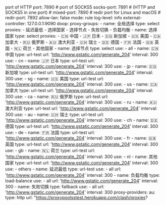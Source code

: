 port of HTTP port: 7890 # port of SOCKS5 socks-port: 7891 # (HTTP and SOCKS5 in one port) # mixed-port: 7890 # redir port for Linux and macOS # redir-port: 7892 allow-lan: false mode: rule log-level: info external-controller: 127.0.0.1:9090 doop: proxy-groups: - name: 全局选择 type: select proxies: - 延迟最低 - 选择国家 - 选择节点 - 失败切换 - 负载均衡 - name: 选择国家 type: select proxies: - 🇨🇳 中国 - 🇯🇵 日本 - 🇸🇬 新加坡 - 🇺🇸 美国 - 🇨🇦 加拿大 - 🇷🇺 俄罗斯 - 🇦🇺 澳大利亚 - 🇨🇭 瑞士 - 🇩🇪 德国 - 🇫🇷 法国 - 🇬🇧 英国 - 🇳🇱 荷兰 - 其他国家 - name: 选择节点 type: select use: - all - name: 🇨🇳 中国 type: url-test url: 'http://www.gstatic.com/generate_204' interval: 300 use: - cn - name: 🇯🇵 日本 type: url-test url: 'http://www.gstatic.com/generate_204' interval: 300 use: - jp - name: 🇸🇬 新加坡 type: url-test url: 'http://www.gstatic.com/generate_204' interval: 300 use: - sg - name: 🇺🇸 美国 type: url-test url: 'http://www.gstatic.com/generate_204' interval: 300 use: - us - name: 🇨🇦 加拿大 type: url-test url: 'http://www.gstatic.com/generate_204' interval: 300 use: - ca - name: 🇷🇺 俄罗斯 type: url-test url: 'http://www.gstatic.com/generate_204' interval: 300 use: - ru - name: 🇦🇺 澳大利亚 type: url-test url: 'http://www.gstatic.com/generate_204' interval: 300 use: - au - name: 🇨🇭 瑞士 type: url-test url: 'http://www.gstatic.com/generate_204' interval: 300 use: - ch - name: 🇩🇪 德国 type: url-test url: 'http://www.gstatic.com/generate_204' interval: 300 use: - de - name: 🇫🇷 法国 type: url-test url: 'http://www.gstatic.com/generate_204' interval: 300 use: - fr - name: 🇬🇧 英国 type: url-test url: 'http://www.gstatic.com/generate_204' interval: 300 use: - gb - name: 🇳🇱 荷兰 type: url-test url: 'http://www.gstatic.com/generate_204' interval: 300 use: - nl - name: 其他国家 type: url-test url: 'http://www.gstatic.com/generate_204' interval: 300 use: - others - name: 延迟最低 type: url-test use: - all url: 'http://www.gstatic.com/generate_204' interval: 300 - name: 负载均衡 type: load-balance use: - all url: 'http://www.gstatic.com/generate_204' interval: 300 - name: 失败切换 type: fallback use: - all url: 'http://www.gstatic.com/generate_204' interval: 300 proxy-providers: au: type: http url: "https://proxypoolsstest.herokuapp.com/clash/proxies?
